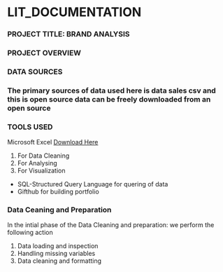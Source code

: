 # LIT_DOCUMENTATION

### PROJECT TITLE: BRAND ANALYSIS

### PROJECT OVERVIEW

### DATA SOURCES
### The primary sources of data used here is data sales csv and this is open source data can be freely downloaded from an open source

### TOOLS USED
Microsoft Excel [Download Here](https://www.microsoft.com)
1. For Data Cleaning
2. For Analysing
3.  For Visualization
- SQL-Structured Query Language for quering of data
- Gifthub for building portfolio

### Data Ceaning and Preparation
In the intial phase of the Data Cleaning and preparation: we perform the following action
1. Data loading and inspection
2. Handling missing variables
3. Data cleaning and formatting
